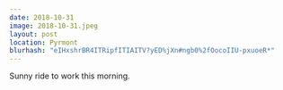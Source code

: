 ```yaml
---
date: 2018-10-31
image: 2018-10-31.jpeg
layout: post
location: Pyrmont
blurhash: "eIHxshrBR4ITRipfITIAITV?yED%jXn#ngb0%2fOocoIIU-pxuoeR*"
---
```


Sunny ride to work this morning.
